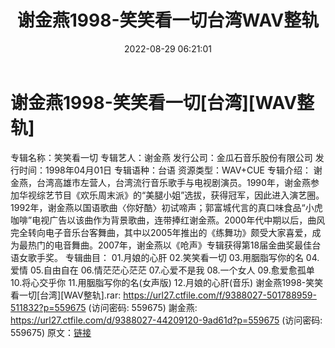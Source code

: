 ﻿---
title: 谢金燕1998-笑笑看一切台湾WAV整轨
date: 2022-08-29 06:21:01
categories: WAV车载音乐、镜像
tags: 华语中文
---
# 谢金燕1998-笑笑看一切[台湾][WAV整轨]

专辑名称：笑笑看一切
专辑艺人：谢金燕
发行公司：金瓜石音乐股份有限公司
发行时间：1998年04月01日
专辑语种：台语
资源类型：WAV+CUE
专辑介绍：
谢金燕，台湾高雄市左营人，台湾流行音乐歌手与电视剧演员。1990年，谢金燕参加华视综艺节目《欢乐周末派》的“美腿小姐”选拔，获得冠军，因此进入演艺圈。1992年，谢金燕以国语歌曲〈你好酷〉初试啼声；郭富城代言的真口味食品“小虎咖啡”电视广告以该曲作为背景歌曲，连带捧红谢金燕。2000年代中期以后，曲风完全转向电子音乐台客舞曲，其中以2005年推出的《练舞功》颇受大家喜爱，成为最热门的电音舞曲。2007年，谢金燕以《呛声》专辑获得第18届金曲奖最佳台语女歌手奖。
专辑曲目：
01.月娘的心肝
02.笑笑看一切
03.用胭脂写你的名
04.爱情
05.自由自在
06.情茫茫心茫茫
07.心爱不是我
08.一个女人
09.愈爱愈孤单
10.将心交乎你
11.用胭脂写你的名(女声版)
12.月娘的心肝(音乐)
谢金燕1998-笑笑看一切[台湾][WAV整轨].rar: https://url27.ctfile.com/f/9388027-501788959-511832?p=559675
(访问密码: 559675)
謝金燕: https://url27.ctfile.com/d/9388027-44209120-9ad61d?p=559675
(访问密码: 559675)
原文：[链接](https://blog.sina.com.cn/s/blog_1647c7e7601030z41.html)